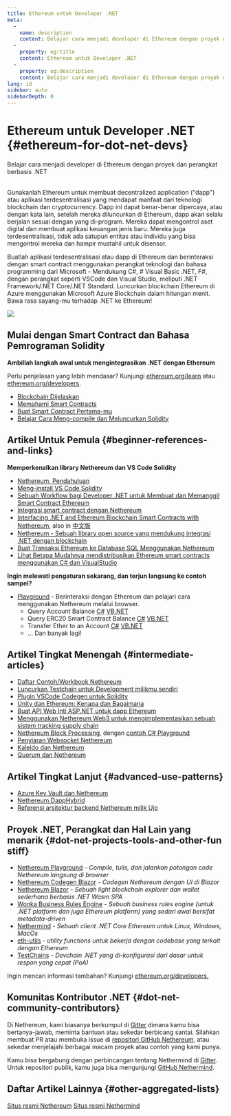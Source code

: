 ```yaml
---
title: Ethereum untuk Developer .NET
meta:
  - 
    name: description
    content: Belajar cara menjadi developer di Ethereum dengan proyek dan perangkat berbasis .NET
  - 
    property: og:title
    content: Ethereum untuk Developer .NET
  - 
    property: og:description
    content: Belajar cara menjadi developer di Ethereum dengan proyek dan perangkat berbasis .NET
lang: id
sidebar: auto
sidebarDepth: 0
---
```


# Ethereum untuk Developer .NET {#ethereum-for-dot-net-devs}

<div class="featured">Belajar cara menjadi developer di Ethereum dengan proyek dan perangkat berbasis .NET</div><br>

Gunakanlah Ethereum untuk membuat decentralized application ("dapp") atau aplikasi terdesentralisasi yang mendapat manfaat dari teknologi blockchain dan cryptocurrency. Dapp ini dapat benar-benar dipercaya, atau dengan kata lain, setelah mereka diluncurkan di Ethereum, dapp akan selalu berjalan sesuai dengan yang di-program. Mereka dapat mengontrol aset digital dan membuat aplikasi keuangan jenis baru. Mereka juga terdesentralisasi, tidak ada satupun entitas atau individu yang bisa mengontrol mereka dan hampir mustahil untuk disensor.

Buatlah aplikasi terdesentralisasi atau dapp di Ethereum dan berinteraksi dengan smart contract menggunakan perangkat teknologi dan bahasa programming dari Microsoft - Mendukung C#, # Visual Basic .NET, F#, dengan perangkat seperti VSCode dan Visual Studio, meliputi .NET Framework/.NET Core/.NET Standard. Luncurkan blockchain Ethereum di Azure menggunakan Microsoft Azure Blockchain dalam hitungan menit. Bawa rasa sayang-mu terhadap .NET ke Ethereum!


<img src="https://raw.githubusercontent.com/Nethereum/Nethereum/master/logos/logo192x192t.png" />

## Mulai dengan Smart Contract dan Bahasa Pemrograman Solidity

**Ambillah langkah awal untuk mengintegrasikan .NET dengan Ethereum**

Perlu penjelasan yang lebih mendasar? Kunjungi [ethereum.org/learn](/id/learn/) atau [ethereum.org/developers](/id/developers/).

- [Blockchain Dijelaskan](https://kauri.io/article/d55684513211466da7f8cc03987607d5/blockchain-explained)
- [Memahami Smart Contracts](https://kauri.io/article/e4f66c6079e74a4a9b532148d3158188/ethereum-101-part-5-the-smart-contract)
- [Buat Smart Contract Pertama-mu](https://kauri.io/article/124b7db1d0cf4f47b414f8b13c9d66e2/remix-ide-your-first-smart-contract)
- [Belajar Cara Meng-compile dan Meluncurkan Solidity](https://kauri.io/article/973c5f54c4434bb1b0160cff8c695369/understanding-smart-contract-compilation-and-deployment)

## Artikel Untuk Pemula {#beginner-references-and-links}

**Memperkenalkan library Nethereum dan VS Code Solidity**

- [Nethereum, Pendahuluan](https://docs.nethereum.com/en/latest/getting-started/)
- [Meng-install VS Code Solidity](https://marketplace.visualstudio.com/items?itemName=JuanBlanco.solidity)
- [Sebuah Workflow bagi Developer .NET untuk Membuat dan Memanggil Smart Contract Ethereum](https://medium.com/coinmonks/a-net-developers-workflow-for-creating-and-calling-ethereum-smart-contracts-44714f191db2)
- [Integrasi smart contract dengan Nethereum](https://kauri.io/article/b54334b0695342c1bbe161c4c4467b50/smart-contracts-integration-with-nethereum)
- [Interfacing .NET and Ethereum Blockchain Smart Contracts with Nethereum](https://medium.com/my-blockchain-development-daily-journey/interfacing-net-and-ethereum-blockchain-smart-contracts-with-nethereum-2fa3729ac933), also in [中文版](https://medium.com/my-blockchain-development-daily-journey/%E4%BD%BF%E7%94%A8nethereum%E9%80%A3%E6%8E%A5-net%E5%92%8C%E4%BB%A5%E5%A4%AA%E7%B6%B2%E5%8D%80%E5%A1%8A%E9%8F%88%E6%99%BA%E8%83%BD%E5%90%88%E7%B4%84-4a96d35ad1e1)
- [Nethereum - Sebuah library open source yang mendukung integrasi .NET dengan blockchain](https://kauri.io/article/d15dfd4903f149cdb84b3ce666103b52/v1/nethereum-an-open-source-.net-integration-library-for-blockchain)
- [Buat Transaksi Ethereum ke Database SQL Menggunakan Nethereum](https://medium.com/coinmonks/writing-ethereum-transactions-to-sql-database-using-nethereum-fd94e0e4fa36)
- [Lihat Betapa Mudahnya mendistribusikan Ethereum smart contracts menggunakan C# dan VisualStudio](https://koukia.ca/deploy-ethereum-smart-contracts-using-c-and-visualstudio-5be188ae928c) <br>

**Ingin melewati pengaturan sekarang, dan terjun langsung ke contoh sampel?**
- [Playground](http://playground.nethereum.com/) - Berinteraksi dengan Ethereum dan pelajari cara menggunakan Nethereum melalui browser.
  - Query Account Balance [C#](http://playground.nethereum.com/csharp/id/1001) [VB.NET](http://playground.nethereum.com/vb/id/2001)
  - Query ERC20 Smart Contract Balance [C#](http://playground.nethereum.com/csharp/id/1005) [VB.NET](http://playground.nethereum.com/vb/id/2004)
  - Transfer Ether to an Account [C#](http://playground.nethereum.com/csharp/id/1003) [VB.NET](http://playground.nethereum.com/vb/id/2003)
  - ... Dan banyak lagi!


## Artikel Tingkat Menengah {#intermediate-articles}

- [Daftar Contoh/Workbook Nethereum](http://docs.nethereum.com/en/latest/Nethereum.Workbooks/docs/)
- [Luncurkan Testchain untuk Development milikmu sendiri](https://github.com/Nethereum/Testchains)
- [Plugin VSCode Codegen untuk Solidity](https://docs.nethereum.com/en/latest/nethereum-codegen-vscodesolidity/)
- [Unity dan Ethereum: Kenapa dan Bagaimana](https://www.raywenderlich.com/5509-unity-and-ethereum-why-and-how)
- [Buat API Web Inti ASP.NET untuk dapp Ethereum](https://tech-mint.com/create-asp-net-core-web-api-for-ethereum-dapps/)
- [Menggunakan Nethereum Web3 untuk mengimplementasikan sebuah sistem tracking supply chain](http://blog.pomiager.com/post/using-nethereum-web3-to-implement-a-supply-chain-traking-system4)
- [Nethereum Block Processing](https://nethereum.readthedocs.io/en/latest/nethereum-block-processing-detail/), dengan [ contoh C# Playground](http://playground.nethereum.com/csharp/id/1025)
- [Penyiaran Websocket Nethereum](https://nethereum.readthedocs.io/en/latest/nethereum-subscriptions-streaming/)
- [Kaleido dan Nethereum](https://kaleido.io/kaleido-and-nethereum/)
- [Quorum dan Nethereum](https://github.com/Nethereum/Nethereum/blob/master/src/Nethereum.Quorum/README.md)


## Artikel Tingkat Lanjut {#advanced-use-patterns}

- [Azure Key Vault dan Nethereum](https://github.com/Azure-Samples/bc-community-samples/tree/master/akv-nethereum)
- [Nethereum.DappHybrid](https://github.com/Nethereum/Nethereum.DappHybrid)
- [Referensi arsitektur backend Nethereum milik Ujo](https://docs.nethereum.com/en/latest/nethereum-ujo-backend-sample/)

## Proyek .NET, Perangkat dan Hal Lain yang menarik {#dot-net-projects-tools-and-other-fun stiff}

- [Nethereum Playground](http://playground.nethereum.com/) - *Compile, tulis, dan jalankan potongan code Nethereum langsung di browser*
- [Nethereum Codegen Blazor](https://github.com/Nethereum/Nethereum.CodeGen.Blazor) - *Codegen Nethereum dengan UI di Blazor*
- [Nethereum Blazor](https://github.com/Nethereum/NethereumBlazor) - *Sebuah light blockchain explorer dan wallet sederhana berbasis .NET Wasm SPA*
- [Wonka Business Rules Engine](https://docs.nethereum.com/en/latest/wonka/) - *Sebuah business rules engine (untuk .NET platform dan juga Ethereum platform) yang sedari awal bersifat metadata-driven*
- [Nethermind](https://github.com/NethermindEth/nethermind) - *Sebuah client .NET Core Ethereum untuk Linux, Windows, MacOs*
- [eth-utils](https://github.com/ethereum/eth-utils/) - *utility functions untuk bekerja dengan codebase yang terkait dengan Ethereum*
- [TestChains](https://github.com/Nethereum/TestChains) - *Devchain .NET yang di-konfigurasi dari dasar untuk respon yang cepat (PoA)*

Ingin mencari informasi tambahan? Kunjungi [ethereum.org/developers.](/id/developers/)

## Komunitas Kontributor .NET {#dot-net-community-contributors}

Di Nethereum, kami biasanya berkumpul di [Gitter](https://gitter.im/Nethereum/Nethereum) dimana kamu bisa bertanya-jawab, meminta bantuan atau sekedar berbicang santai. Silahkan membuat PR atau membuka issue di [repositori GitHub Nethereum](https://github.com/Nethereum), atau sekedar menjelajahi berbagai macam proyek atau contoh yang kami punya.

Kamu bisa bergabung dengan perbincangan tentang Nethermind di [Gitter](https://gitter.im/nethermindeth/nethermind). Untuk repositori publik, kamu juga bisa mengunjungi [GitHub Nethermind](https://github.com/NethermindEth/nethermind).


## Daftar Artikel Lainnya {#other-aggregated-lists}

[Situs resmi Nethereum](https://nethereum.com/) [Situs resmi Nethermind](https://nethermind.io/)